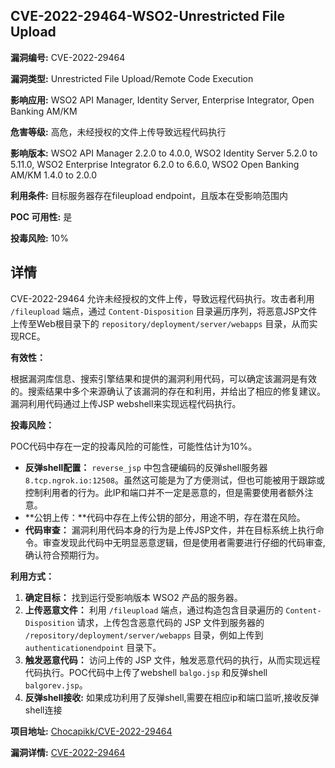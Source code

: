 ## CVE-2022-29464-WSO2-Unrestricted File Upload

**漏洞编号:** CVE-2022-29464

**漏洞类型:** Unrestricted File Upload/Remote Code Execution

**影响应用:** WSO2 API Manager, Identity Server, Enterprise Integrator, Open Banking AM/KM

**危害等级:** 高危，未经授权的文件上传导致远程代码执行

**影响版本:** WSO2 API Manager 2.2.0 to 4.0.0, WSO2 Identity Server 5.2.0 to 5.11.0, WSO2 Enterprise Integrator 6.2.0 to 6.6.0, WSO2 Open Banking AM/KM 1.4.0 to 2.0.0

**利用条件:** 目标服务器存在fileupload endpoint，且版本在受影响范围内

**POC 可用性:** 是

**投毒风险:** 10%

## 详情

CVE-2022-29464 允许未经授权的文件上传，导致远程代码执行。攻击者利用 `/fileupload` 端点，通过 `Content-Disposition` 目录遍历序列，将恶意JSP文件上传至Web根目录下的 `repository/deployment/server/webapps` 目录，从而实现RCE。

**有效性：**

根据漏洞库信息、搜索引擎结果和提供的漏洞利用代码，可以确定该漏洞是有效的。搜索结果中多个来源确认了该漏洞的存在和利用，并给出了相应的修复建议。漏洞利用代码通过上传JSP webshell来实现远程代码执行。

**投毒风险：**

POC代码中存在一定的投毒风险的可能性，可能性估计为10%。

*   **反弹shell配置：** `reverse_jsp` 中包含硬编码的反弹shell服务器 `8.tcp.ngrok.io:12508`。虽然这可能是为了方便测试，但也可能被用于跟踪或控制利用者的行为。此IP和端口并不一定是恶意的，但是需要使用者额外注意。
*   **公钥上传：**代码中存在上传公钥的部分，用途不明，存在潜在风险。
*   **代码审查：** 漏洞利用代码本身的行为是上传JSP文件，并在目标系统上执行命令。审查发现此代码中无明显恶意逻辑，但是使用者需要进行仔细的代码审查,确认符合预期行为。

**利用方式：**

1.  **确定目标：** 找到运行受影响版本 WSO2 产品的服务器。
2.  **上传恶意文件：** 利用 `/fileupload` 端点，通过构造包含目录遍历的 `Content-Disposition` 请求，上传包含恶意代码的 JSP 文件到服务器的 `/repository/deployment/server/webapps` 目录，例如上传到 `authenticationendpoint` 目录下。
3.  **触发恶意代码：** 访问上传的 JSP 文件，触发恶意代码的执行，从而实现远程代码执行。POC代码中上传了webshell `balgo.jsp` 和反弹shell `balgorev.jsp`。
4.  **反弹shell接收:** 如果成功利用了反弹shell,需要在相应ip和端口监听,接收反弹shell连接

**项目地址:** [Chocapikk/CVE-2022-29464](https://github.com/Chocapikk/CVE-2022-29464)

**漏洞详情:** [CVE-2022-29464](https://nvd.nist.gov/vuln/detail/CVE-2022-29464)